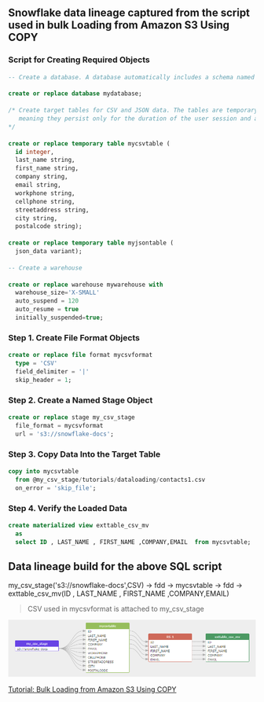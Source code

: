 ## Snowflake data lineage captured from the script used in bulk Loading from Amazon S3 Using COPY

### Script for Creating Required  Objects
```sql
-- Create a database. A database automatically includes a schema named 'public'.

create or replace database mydatabase;

/* Create target tables for CSV and JSON data. The tables are temporary, 
   meaning they persist only for the duration of the user session and are not visible to other users. 
*/

create or replace temporary table mycsvtable (
  id integer,
  last_name string,
  first_name string,
  company string,
  email string,
  workphone string,
  cellphone string,
  streetaddress string,
  city string,
  postalcode string);

create or replace temporary table myjsontable (
  json_data variant);

-- Create a warehouse

create or replace warehouse mywarehouse with
  warehouse_size='X-SMALL'
  auto_suspend = 120
  auto_resume = true
  initially_suspended=true;
```

### Step 1. Create File Format Objects 
```sql
create or replace file format mycsvformat
  type = 'CSV'
  field_delimiter = '|'
  skip_header = 1;
```

### Step 2. Create a Named Stage Object
```sql
create or replace stage my_csv_stage
  file_format = mycsvformat
  url = 's3://snowflake-docs';
```

### Step 3. Copy Data Into the Target Table
```sql
copy into mycsvtable
  from @my_csv_stage/tutorials/dataloading/contacts1.csv
  on_error = 'skip_file';
```

### Step 4. Verify the Loaded Data
```sql
create materialized view exttable_csv_mv
  as
  select ID , LAST_NAME , FIRST_NAME ,COMPANY,EMAIL  from mycsvtable;
```


## Data lineage build for the above SQL script 

my_csv_stage('s3://snowflake-docs',CSV) -> fdd -> mycsvtable -> fdd -> exttable_csv_mv(ID , LAST_NAME , FIRST_NAME ,COMPANY,EMAIL)
> CSV used in mycsvformat is attached to my_csv_stage

[![snowflake data lineage bulk loading](snowflake-data-from-stage.png)](https://sqlflow.gudusoft.com)

[Tutorial: Bulk Loading from Amazon S3 Using COPY](https://docs.snowflake.com/en/user-guide/data-load-external-tutorial.html)
